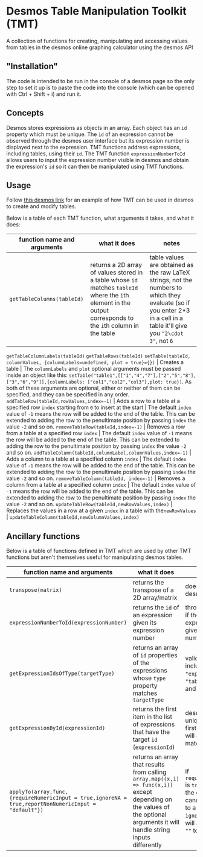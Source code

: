 # Desmos Table Manipulation Toolkit (TMT)
A collection of functions for creating, manipulating and accessing values from tables in the desmos online graphing calculator using the desmos API

## "Installation"

The code is intended to be run in the console of a desmos page so the only step to set it up is to paste the code into the console (which can be opened with Ctrl + Shift + i) and run it.

## Concepts

Desmos stores expressions as objects in an array. Each object has an `id` property which must be unique. The `id` of an expression cannot be observed through the desmos user interface but its expression number is displayed next to the expression. TMT functions address expressions, including tables, using their `id`. The TMT function `expressionNumberToId` allows users to input the expression number visible in desmos and obtain the expression's `id` so it can then be manipulated using TMT functions.

## Usage

Follow [this desmos link](https://www.desmos.com/calculator/g7g5xzgjcn) for an example of how TMT can be used in desmos to create and modify tables.

Below is a table of each TMT function, what arguments it takes, and what it does:

function name and arguments | what it does | notes 
--- | --- | --- 
`getTableColumns(tableId)`| returns a 2D array of values stored in a table whose `id` matches `tableId` where the `i`th element in the output corresponds to the `i`th column in the table | table values are obtained as the raw LaTeX strings, not the numbers to which they evaluate (so if you enter 2\*3 in a cell in a table it'll give you `"2\cdot 3"`, not `6` 
`getTableColumnLabels(tableId)`
`getTableRows(tableId)`
`setTable(tableId, columnValues, {columnLabels=undefined, plot = true}={})` | Creates a table | The `columnLabels` and `plot` optional arguments must be passed inside an object like this: `setTable("table1",[["1","4","7"],["2","5","8"],["3","6","9"]],{columnLabels: ["col1","col2","col3"],plot: true})`. As both of these arguments are optional, either or neither of them can be specified, and they can be specified in any order.
`addTableRow(tableId,rowValues,index=-1)` | Adds a row to a table at a specified row `index` starting from `0` to insert at the start | The default `index` value of `-1` means the row will be added to the end of the table. This can be extended to adding the row to the penultimate position by passing `index` the value `-2` and so on.
`removeTableRow(tableId,index=-1)`  | Removes a row from a table at a specified row `index` | The default `index` value of `-1` means the row will be added to the end of the table. This can be extended to adding the row to the penultimate position by passing `index` the value `-2` and so on.
`addTableColumn(tableId,columnLabel,columnValues,index=-1)` | Adds a column to a table at a specified column `index` | The default `index` value of `-1` means the row will be added to the end of the table. This can be extended to adding the row to the penultimate position by passing `index` the value `-2` and so on.
`removeTableColumn(tableId, index=-1)` | Removes a column from a table at a specified column `index` | The default `index` value of `-1` means the row will be added to the end of the table. This can be extended to adding the row to the penultimate position by passing `index` the value `-2` and so on.
`updateTableRow(tableId,newRowValues,index)` | Replaces the values in a row at a given `index` in a table with the`newRowValues` | 
`updateTableColumn(tableId,newColumnValues,index)` 

## Ancillary functions

Below is a table of functions defined in TMT which are used by other TMT functions but aren't themselves useful for manipulating desmos tables.

function name and arguments | what it does | notes 
--- | --- | --- 
`transpose(matrix)` | returns the transpose of a 2D array/matrix | doesn't interact with desmos
`expressionNumberToId(expressionNumber)` | returns the `id` of an expression given its expression number | throws a `TypeError` if there is no expression with the given expression number
`getExpressionIdsOfType(targetType)` | returns an array of `id` properties of the expressions whose `type` property matches `targetType` | valid `type` values include `"expression"`, `"table"`, `"image"` and `"folder"` 
`getExpressionById(expressionId)` | returns the first item in the list of expressions that have the target `id` (`expressionId`) | desmos enforces id uniqueness so the first matching item will also be the only matching item 
`applyTo(array,func,{requireNumericInput = true,ignoreNA = true,reportNonNumericInput = "default"})`| returns an array that results from calling `array.map((x,i) => func(x,i))` except depending on the values of the optional arguments it will handle string inputs differently | if `requireNumericInput` is `true`, it will return the orginal value if it cannot be coerced to a number, and if `ignoreNA` is true it will avoid coercing `""` to `0`
